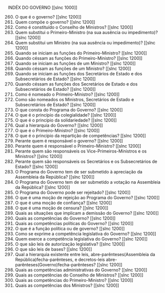 INDÉX DO GOVERNO
[[slnc 1000]]


260. O que é o governo? [[slnc 1200]]
261. Quem compõe o governo? [[slnc 1200]]
262. Como é constituído o Conselho de Ministros? [[slnc 1200]]
263. Quem substitui o Primeiro-Ministro (na sua ausência ou impedimento)? [[slnc 1200]]
264. Quem substitui um Ministro (na sua ausência ou impedimento)? [[slnc 1200]]
265. Quando se iniciam as funções do Primeiro-Ministro? [[slnc 1200]]
266. Quando céssam as funções do Primeiro-Ministro? [[slnc 1200]]
267. Quando se iniciam as funções de um Ministro? [[slnc 1200]]
268. Quando céssam as funções de um Ministro? [[slnc 1200]]
269. Quando se iniciam as funções dos Secretários de Estado e dos Subsecretários de Estado? [[slnc 1200]]
270. Quando céssam as funções dos Secretários de Estado e dos Subsecretários de Estado? [[slnc 1200]]
271. Como é nomeado o Primeiro-Ministro? [[slnc 1200]]
272. Como são nomeados os Ministros, Secretários de Estado e Subsecretários de Estado? [[slnc 1200]]
273. O que consta do Programa do Governo? [[slnc 1200]]
274. O que é o princípio da colegialidade? [[slnc 1200]]
275. O que é o princípio da solidariedade? [[slnc 1200]]
276. Qual a hierarquia do Governo? [[slnc 1200]]
277. O que é o Primeiro-Ministro? [[slnc 1200]]
278. O que é o princípio da repartição de competências? [[slnc 1200]]
279. Perante quem é responsável o governo? [[slnc 1200]]
280. Perante quem é responsável o Primeiro-Ministro? [[slnc 1200]]
281. Perante quem são responsáveis os Vice-Primeiros-Ministros e os Ministros? [[slnc 1200]]
282. Perante quem são responsáveis os Secretários e os Subsecretários de Estado? [[slnc 1200]]
283. O Programa do Governo tem de ser submetido à apreciação da Assembleia da República? [[slnc 1200]]
284. O Programa do Governo tem de ser submetido a votação na Assembleia da República? [[slnc 1200]]
285. O Programa do Governo pode ser rejeitado? [[slnc 1200]]
286. O que é uma moção de rejeição ao Programa do Governo? [[slnc 1200]]
287. O que é uma moção de confiança? [[slnc 1200]]
288. O que é uma moção de censura? [[slnc 1200]]
289. Quais as situações que implicam a demissão do Governo? [[slnc 1200]]
290. Quais as competências do Governo? [[slnc 1200]]
291. Quais as competências políticas do Governo? [[slnc 1200]]
292. O que é a função política ou de governo? [[slnc 1200]]
293. Como se exprime a competência legislativa do Governo? [[slnc 1200]]
294. Quem exerce a competência legislativa do Governo? [[slnc 1200]]
295. O que são leis de autorização legislativa? [[slnc 1200]]
296. O que são leis de bases? [[slnc 1200]]
297. Qual a hierarquia existente entre leis, abre-parênteses(Assembleia da República)fecha-parênteses, e decretos-leis abre-parênteses(Governo)fecha-parênteses? [[slnc 1200]]
298. Quais as competências administrativas do Governo? [[slnc 1200]]
299. Quais as competências do Conselho de Ministros? [[slnc 1200]]
300. Quais as competências do Primeiro-Ministro? [[slnc 1200]]
301. Quais as competências dos Ministros? [[slnc 1200]]
